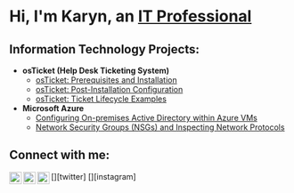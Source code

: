 <h1>Hi, I'm Karyn, an <a href="https://linkedin.com/in/karynmassey">IT Professional</a></h1>

<h2> Information Technology Projects:</h2>

- <b>osTicket (Help Desk Ticketing System)</b>
  - [osTicket: Prerequisites and Installation](https://github.com/karynmassey/osticket-prereqs)
  - [osTicket: Post-Installation Configuration](https://github.com/karynmassey/post-install-config)
  - [osTicket: Ticket Lifecycle Examples](https://github.com/karynmassey/ticket-lifecycle)
- <b>Microsoft Azure</b>
  - [Configuring On-premises Active Directory within Azure VMs](https://github.com/karynmassey/configure-ad)
  - [Network Security Groups (NSGs) and Inspecting Network Protocols](https://github.com/karynmassey/azure-network-protocols)

<h2> Connect with me:</h2>

[<img align="left" alt="Josh | Twitter" width="22px" src="https://cdn.jsdelivr.net/npm/simple-icons@v3/icons/twitter.svg" />][twitter]
[<img align="left" alt="Josh | LinkedIn" width="22px" src="https://cdn.jsdelivr.net/npm/simple-icons@v3/icons/linkedin.svg" />][linkedin]
[<img align="left" alt="Josh | Instagram" width="22px" src="https://cdn.jsdelivr.net/npm/simple-icons@v3/icons/instagram.svg" />][instagram]


[linkedin]: https://linkedin.com/in/karynmassey

<!---
karynmassey/karynmassey is a ✨ special ✨ repository because its `README.md` (this file) appears on your GitHub profile.
You can click the Preview link to take a look at your changes.
--->
